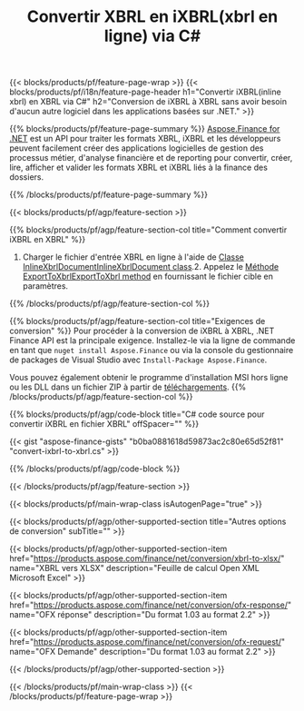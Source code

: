 ﻿---
title: Convertir XBRL en iXBRL(xbrl en ligne) via C#
description: Exemple de code pour la conversion de iXBRL à XBRL C#. Utilisez l'exemple de code API pour les fichiers batch iXBRL vers la conversion XBRL dans les applications basées sur .NET. 
url: /fr/net/conversion/ixbrl-to-xbrl/
family: finance
platformtag: net
feature: convert
informat: XBRL
outformat: iXBRL
otherformats: XLSX
---
{{< blocks/products/pf/feature-page-wrap >}}
{{< blocks/products/pf/i18n/feature-page-header h1="Convertir iXBRL(inline xbrl) en XBRL via C#" h2="Conversion de iXBRL à XBRL sans avoir besoin d\'aucun autre logiciel dans les applications basées sur .NET." >}}

{{% blocks/products/pf/feature-page-summary %}}
[Aspose.Finance for .NET](https://products.aspose.com/finance/net/) est un API pour traiter les formats XBRL, iXBRL et les développeurs peuvent facilement créer des applications logicielles de gestion des processus métier, d'analyse financière et de reporting pour convertir, créer, lire, afficher et valider les formats XBRL et iXBRL liés à la finance des dossiers. 

{{% /blocks/products/pf/feature-page-summary %}}

{{< blocks/products/pf/agp/feature-section >}}

{{% blocks/products/pf/agp/feature-section-col title="Comment convertir iXBRL en XBRL" %}}
1. Charger le fichier d'entrée XBRL en ligne à l'aide de [Classe InlineXbrlDocumentInlineXbrlDocument class](https://apireference.aspose.com/finance/net/aspose.finance.xbrl.inline/inlinexbrldocument).2. Appelez le [Méthode ExportToXbrlExportToXbrl method](https://apireference.aspose.com/finance/net/aspose.finance.xbrl.inline.inlinexbrldocument/exporttoxbrl/methods/2) en fournissant le fichier cible en paramètres.

{{% /blocks/products/pf/agp/feature-section-col %}}

{{% blocks/products/pf/agp/feature-section-col title="Exigences de conversion" %}}
Pour procéder à la conversion de iXBRL à XBRL, .NET Finance API est la principale exigence. Installez-le via la ligne de commande en tant que ```nuget install Aspose.Finance``` ou via la console du gestionnaire de packages de Visual Studio avec ```Install-Package Aspose.Finance```.

Vous pouvez également obtenir le programme d'installation MSI hors ligne ou les DLL dans un fichier ZIP à partir de [téléchargements](https://downloads.aspose.com/finance/net).
{{% /blocks/products/pf/agp/feature-section-col %}}

{{% blocks/products/pf/agp/code-block title="C# code source pour convertir iXBRL en fichier XBRL" offSpacer="" %}}

{{< gist "aspose-finance-gists" "b0ba0881618d59873ac2c80e65d52f81" "convert-ixbrl-to-xbrl.cs" >}}

{{% /blocks/products/pf/agp/code-block %}}

{{< /blocks/products/pf/agp/feature-section >}}

{{< blocks/products/pf/main-wrap-class isAutogenPage="true" >}}

{{< blocks/products/pf/agp/other-supported-section title="Autres options de conversion" subTitle="" >}}

{{< blocks/products/pf/agp/other-supported-section-item href="https://products.aspose.com/finance/net/conversion/xbrl-to-xlsx/" name="XBRL vers XLSX" description="Feuille de calcul Open XML Microsoft Excel" >}}

{{< blocks/products/pf/agp/other-supported-section-item href="https://products.aspose.com/finance/net/conversion/ofx-response/" name="OFX réponse" description="Du format 1.03 au format 2.2" >}}

{{< blocks/products/pf/agp/other-supported-section-item href="https://products.aspose.com/finance/net/conversion/ofx-request/" name="OFX Demande" description="Du format 1.03 au format 2.2" >}}

{{< /blocks/products/pf/agp/other-supported-section >}}

{{< /blocks/products/pf/main-wrap-class >}}
{{< /blocks/products/pf/feature-page-wrap >}}